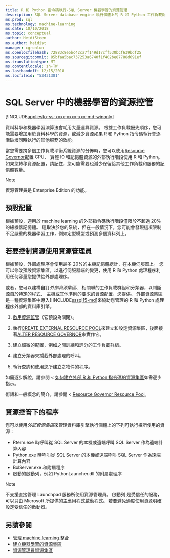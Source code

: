 ```yaml
---
title: R 和 Python 指令碼執行-SQL Server 機器學習的資源管理
description: SQL Server database engine 執行個體上的 R 和 Python 工作負載配置 RAM 記憶體、 CPU 和 IO。
ms.prod: sql
ms.technology: machine-learning
ms.date: 10/10/2018
ms.topic: conceptual
author: HeidiSteen
ms.author: heidist
manager: cgronlun
ms.openlocfilehash: 72883c8e5bc42ca7f149d17cff530bcf639bdf25
ms.sourcegitcommit: 85bfaa5bac737253a6740f1f402be87788d691ef
ms.translationtype: MT
ms.contentlocale: zh-TW
ms.lasthandoff: 12/15/2018
ms.locfileid: "53431381"
---
```

# <a name="resource-governance-for-machine-learning-in-sql-server"></a>SQL Server 中的機器學習的資源控管
[!INCLUDE[appliesto-ss-xxxx-xxxx-xxx-md-winonly](../../includes/appliesto-ss-xxxx-xxxx-xxx-md-winonly.md)]

資料科學和機器學習演算法會耗用大量運算資源。 根據工作負載優先順序，您可能需要增加用於資料科學的資源，或減少資源如果 R 和 Python 指令碼執行會逐漸破壞同時執行的其他服務的效能。 

當您需要跨多個工作負載平衡系統資源的分佈時，您可以使用[Resource Governor](../../relational-databases/resource-governor/resource-governor.md)配置 CPU、 實體 IO 和記憶體資源的外部執行階段使用 R 和 Python。 如果您轉移資源配置，請記住，您可能需要也減少保留給其他工作負載和服務的記憶體數量。 

> [!NOTE] 
> 資源管理員是 Enterprise Edition 的功能。

## <a name="default-allocations"></a>預設配置

根據預設，適用於 machine learning 的外部指令碼執行階段僅限於不超過 20%的總機器記憶體。 這取決於您的系統，但在一般情況下，您可能會發現這項限制不足嚴重的機器學習工作，例如定型模型或預測多個資料列上。 

## <a name="use-resource-governor-to-control-resourcing"></a>若要控制資源使用資源管理員
 
根據預設，外部處理序會使用最多 20%的主機記憶體總計，在本機伺服器上。 您可以修改預設資源集區，以進行伺服器端的變更，使用 R 和 Python 處理程序利用任何容量您提供給外部處理序。

或者，您可以建構自訂*外部資源集區*、 相關聯的工作負載群組和分類器，以判斷源自於特定的程式、 主機或其他準則的要求的資源配置，您提供。 外部資源集區是一種資源集區中導入[!INCLUDE[sssql15-md](../../includes/sssql15-md.md)]來協助您管理的 R 和 Python 處理程序外部的資料庫引擎。

1. [啟用資源監管](https://docs.microsoft.com/sql/relational-databases/resource-governor/enable-resource-governor)（它預設為關閉）。

2. 執行[CREATE EXTERNAL RESOURCE POOL](https://docs.microsoft.com/sql/t-sql/statements/create-external-resource-pool-transact-sql)來建立和設定資源集區，後面接著[ALTER RESOURCE GOVERNOR](https://docs.microsoft.com/sql/t-sql/statements/alter-resource-governor-transact-sql)來實作它。

3. 建立細微的配置，例如之間訓練和評分的工作負載群組。

4. 建立分類器來攔截外部處理的呼叫。

5. 執行查詢和使用您所建立之物件的程序。

如需逐步解說，請參閱 <<c0> [ 如何建立外部 R 和 Python 指令碼的資源集區](../../advanced-analytics/r/how-to-create-a-resource-pool-for-r.md)如需逐步指示。

術語和一般概念的簡介，請參閱 < [Resource Governor Resource Pool](../../relational-databases/resource-governor/resource-governor-resource-pool.md)。

## <a name="processes-under-resource-governance"></a>資源控管下的程序
  
 您可以使用*外部資源集區*來管理資料庫引擎執行個體上的下列可執行檔所使用的資源：

+ Rterm.exe 時呼叫從 SQL Server 的本機或遠端呼叫 SQL Server 作為遠端計算內容
+ Python.exe 時呼叫從 SQL Server 的本機或遠端呼叫 SQL Server 作為遠端計算內容
+ BxlServer.exe 和附屬程序
+ 啟動的啟動列，例如 PythonLauncher.dll 的附屬處理序
  
> [!NOTE]
> 不支援直接管理 Launchpad 服務所使用資源管理員。 啟動列 是受信任的服務，可以只由 Microsoft 所提供的主應用程式啟動程式。 若要避免過度使用資源明確設定受信任的啟動器。
  
## <a name="see-also"></a>另請參閱

+ [管理 machine learning 整合](../r/managing-and-monitoring-r-solutions.md)
+ [建立機器學習的資源集區](../r/how-to-create-a-resource-pool-for-r.md)
+ [資源管理員資源集區](../../relational-databases/resource-governor/resource-governor-resource-pool.md)
